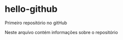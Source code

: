 # hello-github
Primeiro repositório no gitHub

Neste arquívo contém informações sobre o repositório
